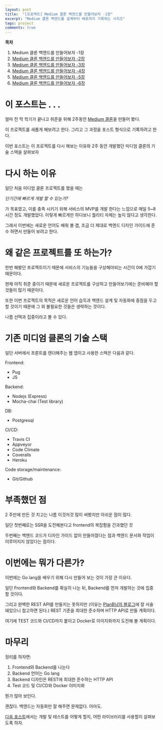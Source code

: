 ```yaml
---
layout: post
title:  "[프로젝트] Medium 클론 백엔드를 만들어보자 -1장"
excerpt: "Medium 클론 백엔드를 설계부터 배포까지 기록하는 시리즈"
tags: project
comments: true
---
```


**목차**
1. Medium 클론 백엔드를 만들어보자 -1장
2. [Medium 클론 백엔드를 만들어보자 -2장]({{site.baseurl}}/프로젝트-Medium-클론-백엔드를-만들어보자-2장/)
3. [Medium 클론 백엔드를 만들어보자 -3장]({{site.baseurl}}/프로젝트-Medium-클론-백엔드를-만들어보자-3장/)
4. [Medium 클론 백엔드를 만들어보자 -4장]({{site.baseurl}}/프로젝트-Medium-클론-백엔드를-만들어보자-4장/)
5. [Medium 클론 백엔드를 만들어보자 -5장]({{site.baseurl}}/프로젝트-Medium-클론-백엔드를-만들어보자-5장/)
6. [Medium 클론 백엔드를 만들어보자 -6장]({{site.baseurl}}/프로젝트-Medium-클론-백엔드를-만들어보자-6장/)

# 이 포스트는 . . .

얼마 전 막 학기가 끝나고 취준을 위해 2주동안 [Medium 클론](https://github.com/json9512/mediumclone)을 만들어 봤다.

이 프로젝트를 새롭게 해보려고 한다. 그리고 그 과정을 포스트 형식으로 기록하려고 한다.

이번 포스트는 이 프로젝트를 다시 해보는 이유와 2주 동안 개발했던 미디엄 클론의 기술 스택을 살펴보자

# 다시 하는 이유

일단 처음 미디엄 클론 프로젝트를 했을 때는 

*단기간에 빠르게 개발 할 수 있는가?*

 가 목표였고, 이를 충족 시키기 위해 서비스의 MVP를 개발 한다는 느낌으로 매일 5~8시간 정도 개발했었다. 이렇게 빠르게만 하다보니 퀄리티 자체는 높지 않다고 생각한다. 

그래서 이번에는 새로운 언어도 배워 볼 겸, 조금 더 제대로 백엔드 디자인 가이드에 준수 하면서 만들어 보려고 한다.

# 왜 같은 프로젝트를 또 하는가?

한번 해봤던 프로젝트이기 때문에 서비스의 기능들을 구상해야되는 시간이 0에 가깝기 때문이다.

현재 아직 취준 중이기 때문에 새로운 프로젝트를 구상하고 만들어보기에는 준비해야 할 것들이 많기 때문이다.

또한 이번 프로젝트의 목적은 새로운 언어 습득과 백엔드 설계 및 자동화에 중점을 두고 할 것이기 때문에 그 외 불필요한 것들은 생략하는 것이다.

나름 선택과 집중이라고 볼 수 있다.

# 기존 미디엄 클론의 기술 스택

일단 서버에서 프론트를 렌더해주는 웹 앱이고 사용한 스택은 다음과 같다.

Frontend: 
- Pug
- JS

Backend:
- Nodejs (Express)
- Mocha-chai (Test library)

DB:
- Postgresql

CI/CD:
- Travis CI
- Appveyor
- Code Climate
- Coveralls
- Heroku

Code storage/maintenance:
- Git/Github

# 부족했던 점

2 주만에 만든 것 치고는 나름 이것저것 많이 써봤지만 아쉬운 점이 많다. 

일단 첫번째로는 SSR을 도전해본다고 frontend의 복잡함을 간과했던 것

두번째는 백엔드 코드가 디자인 가이드 없이 만들어졌다는 점과 백엔드 문서화 작업이 이루어지지 않았다는 점이다.

# 이번에는 뭐가 다른가?

이번에는 Go lang을 배우기 위해 다시 만들어 보는 것이 가장 큰 이유다. 

일단 Frontend와 Backend를 확실히 나눈 뒤, Backend를 먼저 개발하는 것에 집중 할 것이다. 

그리고 완벽한 REST API를 만들지는 못하지만 (이유는 [PlanB님의 블로그](https://velog.io/@city7310/%EB%B0%B1%EC%97%94%EB%93%9C%EA%B0%80-%EC%9D%B4%EC%A0%95%EB%8F%84%EB%8A%94-%ED%95%B4%EC%A4%98%EC%95%BC-%ED%95%A8-4.-API-%EC%84%A4%EA%B3%84-%EC%9B%90%EC%B9%99%EA%B3%BC-%EC%A7%81%EB%A0%AC%ED%99%94-%ED%8F%AC%EB%A7%B7-%EA%B2%B0%EC%A0%95)에 잘 서술 돼있으니 참고하면 된다.) REST 기준을 최대한 준수하며 HTTP API로 만들 계획이다. 

여기에 TEST 코드와 CI/CD까지 붙이고 Docker로 이미지화까지 도전해 볼 계획이다.

# 마무리

정리를 하자면:

1. Frontend와 Backend를 나눈다
2. Backend 언어는 Go lang
3. Backend 디자인은 REST에 최대한 준수하는 HTTP API
4. Test 코드 및 CI/CD와 Docker 이미지화

뭔가 많아 보인다. 

괜찮다. 백엔드는 자동화만 잘 해주면 문제없다. 아마도.

[다음 포스트]({{site.baseurl}}/프로젝트-Medium-클론-백엔드를-만들어보자-2장/)에서는 개발 및 테스트를 어떻게 할지, 어떤 라이브러리를 사용할지 살펴보도록 하자.
